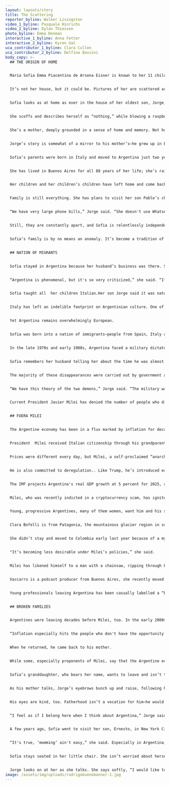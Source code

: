 ```yaml
---
layout: layouts/story
title: The Scattering
reporter_byline: Walker Livingston
video_1_byline: Pasquale Hinrichs
video_2_byline: Dylan Thiessen
photo_byline: Emma Denman
interactive_1_byline: Anna Fetter
interactive_2_byline: Kyren Ual
uca_contributor_1_byline: Clara Cullen
uca_contributor_2_byline: Delfina Bassini
body_copy: >-
  ## THE ORIGIN OF HOME


  Maria Sofia Emma Piacentina de Arsena Eisner is known to her 11 children and 34 grandchildren as Sofia. She doesn’t quite reach five feet tall, she’s quietly perched in an orange chair, rounded against the curvature of her spine. 


  It’s not her house, but it could be. Pictures of her are scattered around it, some with her hair long and brown, then short, now silver and wiry framing her face. There’s one photo on a yellow-tinted wall behind her. She’s standing tall with her late husband, Peter, as he fishes with one of their sons and a few of his children, their grandchildren. It’s about a decade old by its fray and color. 


  Sofia looks as at home as ever in the house of her oldest son, Jorge, in Chaleco, just outside the city limits of Buenos Aires. It’s picturesque. As she talks, she looks at the long pool through the tall window, teeming green grass and the tiniest breeze surrounding her, drifting into the house. She remembers the birth of all 11 of her children, meeting her 34 grandchildren (split right down the middle, 17 girls and 17 boys). 


  She scoffs and describes herself as “nothing,” while blowing a raspberry and looking off into the lush bushes bordering the pool. Not Argentine, not Italian, not one, not the other —but she’s the opposite of nothing.  


  She’s a mother, deeply grounded in a sense of home and memory. Not home as a place, but the type of home you might find in others, in family. You can see it in her face, the way it softens when she mentions the name of one of her kids or grandkids. 


  Jorge’s story is somewhat of a mirror to his mother’s—he grew up in European schools and ended up pursuing a graduate degree in the United States. And Sofia’s story is a common one — European immigration to Argentina during the 20th century. 


  Sofia’s parents were born in Italy and moved to Argentina just two years before she was born. She speaks Italian, but also Spanish. She switches between Italian, French, Spanish and English and asks her son to explain little words and turns of phrase for her.  


  She has lived in Buenos Aires for all 88 years of her life; she’s raised her children here, sent them to schools and watched them move to other countries. Her family has splintered.  


  Her children and her children’s children have left home and come back.But when they do return, another leaves. The grass is overgrown in her lofty home that once housed all of her children, sometimes four to a room.   


  Family is still everything. She has plans to visit her son Pablo’s children in Texas soon and attend a bar mitzvah. Sitting in her chair, she declined calls, hushing her children and grandchildren away, shaking her hands at her phone, like she was in the same room as them.  


  “We have very large phone bills,” Jorge said. “She doesn't use WhatsApp, she doesn't use the new technology. She talks with everybody lots of times, if they cannot come here. Some come here more than others.” 


  Still, they are constantly apart, and Sofia is relentlessly independent. The big, Italian families that she remembers from her adolescence in Buenos Aires are splintering—because of distrust in the economy, because of growing opportunity overseas, and because of simple wanderlust. Her children are doctors, geologists, engineers and more.  


  Sofia’s family is by no means an anomaly. It’s become a tradition of sorts for Argentines, especially those with European ancestry, to become displaced and scattered throughout the world in search of opportunity outside of their home country’s economic instability and high inflation rates. Even with a new government and some cuts to spending and privatization of national resources, Argentines are beginning to hope for better days while simultaneously holding their breath that stability may not come permanently, as crises of economy have repeated themselves time and time again. Families torn by economic instability may never come back together again. 


  ## NATION OF MIGRANTS


  Sofia stayed in Argentina because her husband’s business was there. She lived through La Guerra Sucia, “The Dirty War,” and the presidencies of Perón, Macri, and now Milei. None of it fazes her anymore.   


  “Argentina is phenomenal, but it's so very criticized,” she said. “If we have Milei, bye Milei, if we have Perón, well, of course, Perón was horrible.” 


  Sofia taught all  her children Italian.Her son Jorge said it was natural that the language was passed through his mother. When Sofia married her late husband, he had to learn it too.


  Italy has left an indelible footprint on Argentinian culture. One of the country’s most notable figures, former president and dictator Juan Perón, was of Italian ancestry. Argentina has been labeled a “crisol de razas,” or “crucible of races,” due to the  diverse ethnic makeup , including Europeans, Indigenous communitiesand immigrants from neighboring Latin American countries. 


  Yet Argentina remains overwhelmingly European.  


  Sofia was born into a nation of immigrants—people from Spain, Italy and other western European countries came to Argentina after the First and Second World Wars. According to the 1914 census, 30 percent of the population was foreign-born, a number that continues to rise. . Between the 1850s and 1950s, 3.5 million Italians immigrated to Argentina. Today, 62 percent of Argentina’s population is of  Italian ancestry. Italian is the second most spoken language in the country after Spanish.  


  In the late 1970s and early 1980s, Argentina faced a military dictatorship known as the Dirty War. During this time, millions were kidnapped, murdered or forcibly disappeared by the government. Militia groups would often impersonate military officers to stop, detain, and kidnap Argentines on the street. According to the Archives of Terror, a collection of materials piecing together the narratives of the era’s abuse, 30,000 individuals disappeared, while thousands more murdered or imprisoned. 


  Sofia remembers her husband telling her about the time he was almost kidnapped by men dressed as military officers. And once, Jorge left rugby practice at his school one day and was stopped by military officers asking for his documents. He didn’t have any and explained that he had been on a long run that day and was let go. Still, he wonders what would have happened if they hadn’t let him go, if they were military officers, if he could have become one of the disappeared.  


  The majority of these disappearances were carried out by government actors, such as the Secretaría de Inteligencia del Estado (SIDE), but some were disappeared by guerrilla groups, such as the Argentine Anticommunist Alliance, known casually as the Triple A. 


  “We have this theory of the two demons,” Jorge said. “The military was one of the demons, but the terrorists were the other demons.” 


  Current President Javier Milei has denied the number of people who disappeared during the junta dictatorship, placing blame on leftist or Perónistmilitary groups instead. In his election victory speech in 2023, he said, “There were no 30,000.” Many proponents of denialism in Argentina claim that leftist terrorists and guerrilla groups caused a higher number of these disappearances. 


  ## FUERA MILEI


  The Argentine economy has been in a flux marked by inflation for decades. The IMF and Forbes Magazine have declared Argentina as the country with the most inflation in the world—especially after the country’s 2001 financial crisis. This cyclical pattern has led many Argentines towards fleeing the country — either on foot or with their passports, as they seek citizenship elsewhere through work, 


  President  Milei received Italian citizenship through his grandparents’ heritage this year. Many others have preceded and succeeded him in doing the same. Argentinians are seeking dual citizenship in high numbers, because of a decades-long distrust in the country’s economy and its inflation crisis. Even Milei sought Italian citizenship through his grandparents’ ancestry last year.


  Prices were different every day, but Milei, a self-proclaimed “anarcho-capitalist,” claims to have calmed the market, with inflation hitting a five-year low. This February, the inflation rate was 2.4 percent. His policies are perplexing, some in line with the populist right leaders of Hungary and Turkey in Central Europe and President Donald Trump in the U.S.  


  He is also committed to deregulation.. Like Trump, he’s introduced executive policies that weaken the government’s reach. He wants to take a “chainsaw” to bureaucracy, and has built up relationships with nationalist leaders, like Trump.


  The IMF projects Argentina's real GDP growth at 5 percent for 2025, according to their website. His administration has also secured congressional approval to negotiate a new loan with the IMF, aiming to strengthen the country's financial reserves and address currency challenges.  


  Milei, who was recently indicted in a cryptocurrency scam, has ignited large-scale pushback from Argentinians about his social policies and rollbacks of social security programs. Streets in Buenos Aires’ Congreso neighborhood, the governmental center of the city, are often laden with the words “Fuera Milei” or “Out Milei”. 


  Young, progressive Argentines, many of them women, want him and his social policies gone. Some of them have left because of it. 


  Clara Bofelli is from Patagonia, the mountainous glacier region in southern Argentina. She moved to Buenos Aires in her early 20s, living somewhat of a Bohemian lifestyle, working at a migration organization that helped migrants from Venezuela. 


  She didn’t stay and moved to Colombia early last year because of a myriad of reasons—but primarily because of her frustration with the new Argentina government. 


  "It’s becoming less desirable under Milei’s policies,” she said.  


  Milei has likened himself to a man with a chainsaw, ripping through bureaucratic systems that have cost the national economy. He even gave a chainsaw to Elon Musk at the conservative CPAC convention in the U.S. where Musk brandished the saw. Still, young Argentines like Mariana Vaccarro are leaving en masse, in search of professional opportunities with higher earning potential, or out of frustration with Milei’s governing practices. 


  Vaccarro is a podcast producer from Buenos Aires, she recently moved to Madrid because she wasn’t getting paid enough, especially in comparison to her coworkers in Spain and the U.S. She wants to return home, but she said she wants to make more money before she does. 


  Young professionals leaving Argentina has been casually labelled a “brain drain.” The American Association for the Advancement of Science reports that since Milei has taken office, Argentina’s main scientific agency lost nine percent of its employees. Vaccarro and Boffelli echo that this is true for other industries too. 


  ## BROKEN FAMILIES


  Argentines were leaving decades before Milei, too. In the early 2000s, when Argentina was experiencing an economic crisis, Sofia’s son, Jorge, left Buenos Aires to pursue a Master of Business Administration in the United States at Purdue University. He  returned to Argentina a few years later and began working at Shell Inc., where he ended up introducing the concept of convenience stores to the country. His children were born and raised here. But he remembers Perón’s1990s and coming back to inflation that was worse than ever.  


  “Inflation especially hits the people who don't have the opportunity to save or to transform what they get into dollars,” he said.  


  When he returned, he came back to his mother.  


  While some, especially proponents of Milei, say that the Argentine economy is better than ever before, it’s still unlikely  for those who have moved away to return. The country experienced three hyperinflations during the 20th century and had the highest inflation rate in the world in 2023. This crisis is by no means finite.


  Sofia’s granddaughter, who bears her name, wants to leave and isn’t thinking twice about it. She’s planning to moveto Spain and says it won’t splinter any of her familial bonds because of the number of family members who have chosen to leave before her. 


  As his mother talks, Jorge’s eyebrows bunch up and raise, following his mother’s utterance of every word. He follows her, but she only follows herself—a matriarch to her core. Jorge visits with his mother and drives her around, her sitting in the back of his tiny black car. 


  His eyes are kind, too. Fatherhood isn’t a vocation for him—he would be with his children, who are spread out across continents, every waking moment if he could. Like mother, like son. He said he tries to push his sons to leave, to open their minds, to have international experiences. 


  “I feel as if I belong here when I think about Argentina,” Jorge said. But he wants his children to be able to leave, and he’s happy to see them grow. Perhaps he learned it from his mother. 


  A few years ago, Sofia went to visit her son, Ernesto, in New York City. They gave her a pink mug, laden with the phrase, *Mom-ming ain’t easy.* 


  “It's true, ‘momming’ ain't easy,” she said. Especially in Argentina, especially for her.


  Sofia stays seated in her little chair. She isn’t worried about herself, but about “that one,” she says, pointing at Jorge. Most days, she reads and keeps her house in shape. She doesn’t tend to her garden anymore, though she used to.  


  Jorge looks on at her as she talks. She says softly, “I would like to die in peace, I would like to die in a very normal way.”
image: /assets/img/uploads/rodrigobuenobanner-1.jpg
---
```

